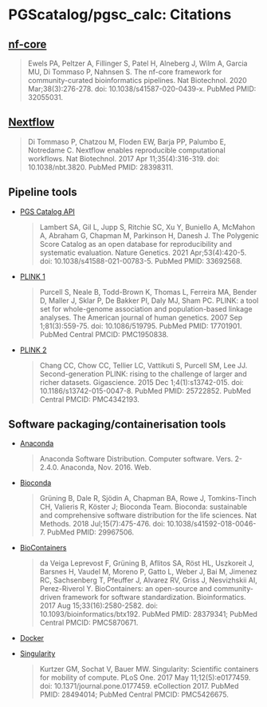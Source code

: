 # PGScatalog/pgsc_calc: Citations

## [nf-core](https://pubmed.ncbi.nlm.nih.gov/32055031/)

> Ewels PA, Peltzer A, Fillinger S, Patel H, Alneberg J, Wilm A, Garcia MU, Di Tommaso P, Nahnsen S. The nf-core framework for community-curated bioinformatics pipelines. Nat Biotechnol. 2020 Mar;38(3):276-278. doi: 10.1038/s41587-020-0439-x. PubMed PMID: 32055031.

## [Nextflow](https://pubmed.ncbi.nlm.nih.gov/28398311/)

> Di Tommaso P, Chatzou M, Floden EW, Barja PP, Palumbo E, Notredame C. Nextflow enables reproducible computational workflows. Nat Biotechnol. 2017 Apr 11;35(4):316-319. doi: 10.1038/nbt.3820. PubMed PMID: 28398311.

## Pipeline tools

* [PGS Catalog API](https://pubmed.ncbi.nlm.nih.gov/33692568/)
    > Lambert SA, Gil L, Jupp S, Ritchie SC, Xu Y, Buniello A, McMahon A, Abraham G, Chapman M, Parkinson H, Danesh J. The Polygenic Score Catalog as an open database for reproducibility and systematic evaluation. Nature Genetics. 2021 Apr;53(4):420-5. doi: 10.1038/s41588-021-00783-5. PubMed PMID: 33692568. 
 
 * [PLINK 1](https://pubmed.ncbi.nlm.nih.gov/17701901/)
    > Purcell S, Neale B, Todd-Brown K, Thomas L, Ferreira MA, Bender D, Maller J, Sklar P, De Bakker PI, Daly MJ, Sham PC. PLINK: a tool set for whole-genome association and population-based linkage analyses. The American journal of human genetics. 2007 Sep 1;81(3):559-75. doi: 10.1086/519795. PubMed PMID:  17701901. PubMed Central PMCID: PMC1950838.

* [PLINK 2](https://pubmed.ncbi.nlm.nih.gov/25722852/)
    > Chang CC, Chow CC, Tellier LC, Vattikuti S, Purcell SM, Lee JJ. Second-generation PLINK: rising to the challenge of larger and richer datasets. Gigascience. 2015 Dec 1;4(1):s13742-015. doi: 10.1186/s13742-015-0047-8. PubMed PMID: 25722852. PubMed Central PMCID: PMC4342193.

## Software packaging/containerisation tools

* [Anaconda](https://anaconda.com)
    > Anaconda Software Distribution. Computer software. Vers. 2-2.4.0. Anaconda, Nov. 2016. Web.

* [Bioconda](https://pubmed.ncbi.nlm.nih.gov/29967506/)
    > Grüning B, Dale R, Sjödin A, Chapman BA, Rowe J, Tomkins-Tinch CH, Valieris R, Köster J; Bioconda Team. Bioconda: sustainable and comprehensive software distribution for the life sciences. Nat Methods. 2018 Jul;15(7):475-476. doi: 10.1038/s41592-018-0046-7. PubMed PMID: 29967506.

* [BioContainers](https://pubmed.ncbi.nlm.nih.gov/28379341/)
    > da Veiga Leprevost F, Grüning B, Aflitos SA, Röst HL, Uszkoreit J, Barsnes H, Vaudel M, Moreno P, Gatto L, Weber J, Bai M, Jimenez RC, Sachsenberg T, Pfeuffer J, Alvarez RV, Griss J, Nesvizhskii AI, Perez-Riverol Y. BioContainers: an open-source and community-driven framework for software standardization. Bioinformatics. 2017 Aug 15;33(16):2580-2582. doi: 10.1093/bioinformatics/btx192. PubMed PMID: 28379341; PubMed Central PMCID: PMC5870671.

* [Docker](https://dl.acm.org/doi/10.5555/2600239.2600241)

* [Singularity](https://pubmed.ncbi.nlm.nih.gov/28494014/)
    > Kurtzer GM, Sochat V, Bauer MW. Singularity: Scientific containers for mobility of compute. PLoS One. 2017 May 11;12(5):e0177459. doi: 10.1371/journal.pone.0177459. eCollection 2017. PubMed PMID: 28494014; PubMed Central PMCID: PMC5426675.
